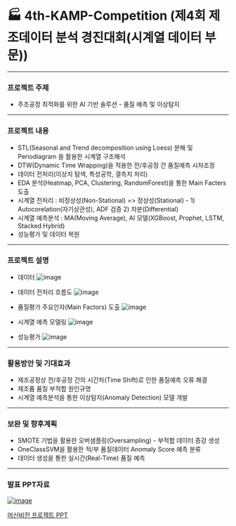 # 🏭 4th-KAMP-Competition (제4회 제조데이터 분석 경진대회(시계열 데이터 부문))
---
### 프로젝트 주제
- 주조공정 최적화를 위한 AI 기반 솔루션 - 품질 예측 및 이상탐지

---
### 프로젝트 내용
- STL(Seasonal and Trend decomposition using Loess) 분해 및 Periodiagram 을 활용한 시계열 구조해석
- DTW(Dynamic Time Wrapping)을 적용한 전/후공정 간 품질예측 시차조정
- 데이터 전처리(이상치 탐색, 특성공학, 결측치 처리)
- EDA 분석(Heatmap, PCA, Clustering, RandomForest)을 통한 Main Facters 도출
- 시계열 전처리 : 비정상성(Non-Stational) => 정상성(Stational) - 1) Autocorelation(자기상관성), ADF 검증 2) 차분(Differential)
- 시계열 예측분석 : MA(Moving Average), AI 모델(XGBoost, Prophet, LSTM, Stacked Hybrid)
- 성능평가 및 데이터 복원

---
### 프로젝트 설명
- 데이터
![image](https://github.com/user-attachments/assets/2c4aa5e9-0ffb-4e4b-9490-366af8168b8c)


- 데이터 전처리 흐름도
![image](https://github.com/user-attachments/assets/c128ae2f-7104-4541-85bc-544b2927ed92)


- 품질평가 주요인자(Main Factors) 도출
![image](https://github.com/user-attachments/assets/97dd3265-4e73-4e6b-b716-d05ef82da704)


- 시계열 예측 모델링 
![image](https://github.com/user-attachments/assets/006d6b73-6bbc-46cb-929f-27229c7bfa30)


- 성능평가
![image](https://github.com/user-attachments/assets/6227fae0-57d2-4fc6-b657-7fae66da2e60)



---
### 활용방안 및 기대효과
- 제조공정상 전/후공정 간의 시간차(Time Shift)로 인한 품질예측 오류 해결
- 제조품 품질 부적합 원인규명
- 시계열 예측분석을 통한 이상탐지(Anomaly Detection) 모델 개발

---
### 보완 및 향후계획
- SMOTE 기법을 활용한 오버샘플링(Oversampling) - 부적합 데이터 증강 생성
- OneClassSVM을 활용한 적/부 품질데이터 Anomaly Score 예측 분류
- 데이터 생성을 통한 실시간(Real-Time) 품질 예측

---
### 발표 PPT자료
[![image](https://github.com/kwanyeong/Machine-Vision/assets/124857002/f7b2b9a4-f938-486f-82ca-6ca065e4aabd)](https://github.com/kwanyeong/Machine-Vision/files/15148029/default.pptx)



[머신비전 프로젝트 PPT](https://github.com/kwanyeong/Machine-Vision/files/15148029/default.pptx)
